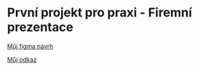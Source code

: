 # První projekt pro praxi - Firemní prezentace

[Můj figma návrh](https://www.figma.com/file/mhxcm8RzfSSwjZPmNUuBkN/Anna-%C5%A0truncov%C3%A1?node-id=0%3A1&t=OKCid1kjSV5mHIdu-1)


[Můj odkaz](https://pslib-cz.github.io/2022l3web-pppp-annastruncova/)
